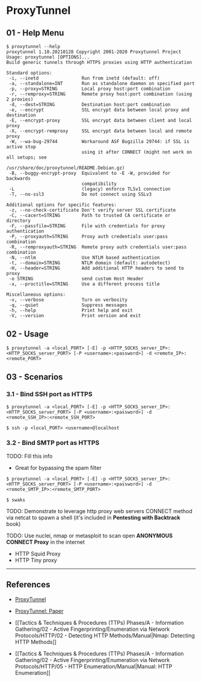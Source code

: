 # ProxyTunnel

## 01 - Help Menu

```
$ proxytunnel --help
proxytunnel 1.10.20210128 Copyright 2001-2020 Proxytunnel Project
Usage: proxytunnel [OPTIONS]...
Build generic tunnels through HTTPS proxies using HTTP authentication

Standard options:
 -i, --inetd                Run from inetd (default: off)
 -a, --standalone=INT       Run as standalone daemon on specified port
 -p, --proxy=STRING         Local proxy host:port combination
 -r, --remproxy=STRING      Remote proxy host:port combination (using 2 proxies)
 -d, --dest=STRING          Destination host:port combination
 -e, --encrypt              SSL encrypt data between local proxy and destination
 -E, --encrypt-proxy        SSL encrypt data between client and local proxy
 -X, --encrypt-remproxy     SSL encrypt data between local and remote proxy
 -W, --wa-bug-29744         Workaround ASF Bugzilla 29744: if SSL is active stop
                            using it after CONNECT (might not work on all setups; see
                            /usr/share/doc/proxytunnel/README.Debian.gz)
 -B, --buggy-encrypt-proxy  Equivalent to -E -W, provided for backwards
                            compatibility
 -L                         (legacy) enforce TLSv1 connection
 -T, --no-ssl3              Do not connect using SSLv3

Additional options for specific features:
 -z, --no-check-certificate Don't verify server SSL certificate
 -C, --cacert=STRING        Path to trusted CA certificate or directory
 -F, --passfile=STRING      File with credentials for proxy authentication
 -P, --proxyauth=STRING     Proxy auth credentials user:pass combination
 -R, --remproxyauth=STRING  Remote proxy auth credentials user:pass combination
 -N, --ntlm                 Use NTLM based authentication
 -t, --domain=STRING        NTLM domain (default: autodetect)
 -H, --header=STRING        Add additional HTTP headers to send to proxy
 -o STRING                  send custom Host Header
 -x, --proctitle=STRING     Use a different process title

Miscellaneous options:
 -v, --verbose              Turn on verbosity
 -q, --quiet                Suppress messages
 -h, --help                 Print help and exit
 -V, --version              Print version and exit
```

## 02 - Usage

`$ proxytunnel -a <local_PORT> [-E] -p <HTTP_SOCKS_server_IP>:<HTTP_SOCKS_server_PORT> [-P <username>:<password>] -d <remote_IP>:<remote_PORT>`

## 03 - Scenarios

### 3.1 - Bind SSH port as HTTPS

```
$ proxytunnel -a <local_PORT> [-E] -p <HTTP_SOCKS_server_IP>:<HTTP_SOCKS_server_PORT> [-P <username>:<password>] -d <remote_SSH_IP>:<remote_SSH_PORT>

$ ssh -p <local_PORT> <username>@localhost
```

### 3.2 - Bind SMTP port as HTTPS

TODO: Fill this info

- Great for bypassing the spam filter

```
$ proxytunnel -a <local_PORT> [-E] -p <HTTP_SOCKS_server_IP>:<HTTP_SOCKS_server_PORT> [-P <username>:<password>] -d <remote_SMTP_IP>:<remote_SMTP_PORT>

$ swaks
```

TODO: Demonstrate to leverage http proxy web servers CONNECT method via netcat to spawn a shell (it's included in **Pentesting with Backtrack** book)

TODO: Use nuclei, nmap or metasploit to scan open **ANONYMOUS CONNECT Proxy** in the internet

- HTTP Squid Proxy
- HTTP Tiny proxy

---
## References

- [ProxyTunnel](https://proxytunnel.sourceforge.io/)

- [ProxyTunnel: Paper](https://proxytunnel.sourceforge.io/paper.php)

- [[Tactics & Techniques & Procedures (TTPs) Phases/A - Information Gathering/02 - Active Fingerprinting/Enumeration via Network Protocols/HTTP/02 - Detecting HTTP Methods/Manual|Nmap: Detecting HTTP Methods]]

- [[Tactics & Techniques & Procedures (TTPs) Phases/A - Information Gathering/02 - Active Fingerprinting/Enumeration via Network Protocols/HTTP/05 - HTTP Enumeration/Manual|Manual: HTTP Enumeration]]